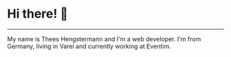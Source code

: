 # Hi there! 👋
----
My name is Thees Hengstermann and I'm a web developer. I'm from Germany, living in Varel and currently working at Eventim.
<!---
TheesHengstermann/TheesHengstermann is a ✨ special ✨ repository because its `README.md` (this file) appears on your GitHub profile.
You can click the Preview link to take a look at your changes.
--->

